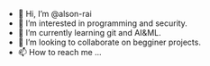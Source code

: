 - 👋 Hi, I’m @alson-rai
- 👀 I’m interested in programming and security. 
- 🌱 I’m currently learning git and AI&ML.
- 💞️ I’m looking to collaborate on begginer projects. 
- 📫 How to reach me ...

<!---
alson-rai/alson-rai is a ✨ special ✨ repository because its `README.md` (this file) appears on your GitHub profile.
You can click the Preview link to take a look at your changes.
--->
